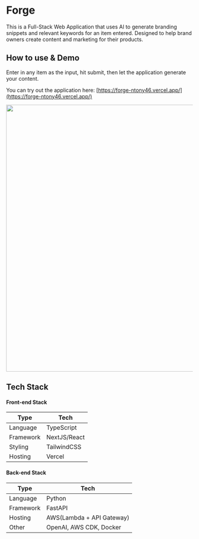 # Forge

This is a Full-Stack Web Application that uses AI to generate branding snippets and relevant keywords for an item entered. Designed to help brand owners create content and marketing for their products.

## How to use & Demo
Enter in any item as the input, hit submit, then let the application generate your content.

You can try out the application here: [https://forge-ntony46.vercel.app/](https://forge-ntony46.vercel.app/)

<img src="https://user-images.githubusercontent.com/62355475/201460778-8b41aa25-0348-4d54-ba4d-35facc6c96bd.gif" width=720>

## Tech Stack

#### Front-end Stack
| Type      | Tech                      |
| --------- | ------------------------- |
| Language  | TypeScript                |
| Framework | NextJS/React              |
| Styling   | TailwindCSS               |
| Hosting   | Vercel                    |

#### Back-end Stack
| Type      | Tech                      |
| --------- | ------------------------- |
| Language  | Python                    |
| Framework | FastAPI                   |
| Hosting   | AWS(Lambda + API Gateway) |
| Other     | OpenAI, AWS CDK, Docker   |

